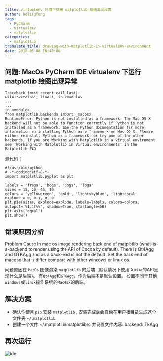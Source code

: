 ```yaml
---
title: virtualenv 环境下使用 matplotlib 绘图出现异常
author: helingfeng
tags:
  - PyCharm
  - virtualenv
  - matplotlib
categories:
  - matplotlib
translate_title: drawing-with-matplotlib-in-virtualenv-environment
date: 2018-05-08 16:46:00
---
```

## 问题: MacOs PyCharm IDE virtualenv 下运行 matplotlib 绘图出现异常

```
Traceback (most recent call last):
File "<stdin>", line 1, in <module>
...
...
in <module>
from matplotlib.backends import _macosx
RuntimeError: Python is not installed as a framework. The Mac OS X backend will not be able to function correctly if Python is not installed as a framework. See the Python documentation for more information on installing Python as a framework on Mac OS X. Please either reinstall Python as a framework, or try one of the other backends. If you are Working with Matplotlib in a virtual enviroment see 'Working with Matplotlib in Virtual environments' in the Matplotlib FAQ

```

源代码：

```
#!/usr/bin/python
# -*-coding:utf-8-*-
import matplotlib.pyplot as plt

labels = 'frogs', 'hogs', 'dogs', 'logs'
sizes = 15, 20, 45, 10
colors = 'yellowgreen', 'gold', 'lightskyblue', 'lightcoral'
explode = 0, 0.1, 0, 0
plt.pie(sizes, explode=explode, labels=labels, colors=colors, autopct='%1.1f%%', shadow=True, startangle=50)
plt.axis('equal')
plt.show()

```

## 错误原因分析

Problem Cause In mac os image rendering back end of matplotlib (what-is-a-backend to render using the API of Cocoa by default). 
There is Qt4Agg and GTKAgg and as a back-end is not the default. 
Set the back end of macosx that is differ compare with other windows or linux os.

问题原因在 `MacOs` 图像渲染 `matplotlib` 的后端（默认情况下使用Cocoa的API呈现什么是后端）。
有`Qt4Agg`和`GTKAgg`，作为后端不是默认设置。
设置不同于其他`windows`或`linux`操作系统的`MacOsx`的后端。

## 解决方案

- 确认你使用 `pip` 安装 `matplotlib` , 安装完成后会自动在用户根目录生成这个文件夹 `~/.matplotlib`.
- 创建一个文件 ~/.matplotlib/matplotlibrc 并设置文件内容: backend: TkAgg

## 再次运行

![ide](/images/screen_2.png)


